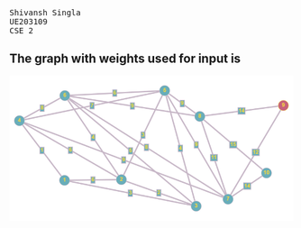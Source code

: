 <pre>
Shivansh Singla
UE203109
CSE 2
</pre>

## The graph with weights used for input is

![alt text](KBSIefKCUKbCsmeF.png "The graph")
